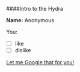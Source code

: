 ####Intro to the Hydra

**Name:** Anonymous

You:
- [ ] like
- [ ] dislike

[Let me Google that for you!](http://www.google.com)
